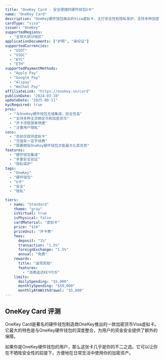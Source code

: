 ```yaml
---
title: "OneKey Card - 安全便捷的硬件钱包U卡"
name: "OneKey Card"
description: "OneKey硬件钱包推出的Visa虚拟卡，主打安全性和隐私保护，支持多种加密货币。"
cardType: "visa"
issuer: "OneKey"
supportedRegions:
  - "全球大部分地区"
applicationDocuments: ["护照", "身份证"]
supportedCurrencies:
  - "USDT"
  - "USDC"
  - "BTC"
  - "ETH"
supportedPaymentMethods:
  - "Apple Pay"
  - "Google Pay"
  - "Alipay"
  - "WeChat Pay"
affiliateLink: "https://onekey.so/card"
publishDate: "2024-03-10"
updateDate: "2025-08-11"
kycRequired: true
pros:
  - "与OneKey硬件钱包无缝集成，安全性高"
  - "支持多种主流稳定币和加密货币"
  - "开卡流程简单快捷"
  - "注重用户隐私"
cons:
  - "目前仅提供虚拟卡"
  - "充值有一定手续费"
  - "需要拥有OneKey硬件钱包才能最大化其优势"
features:
  - "硬件钱包集成"
  - "多重安全验证"
  - "隐私保护"
tags:
  - "OneKey"
  - "硬件钱包"
  - "U卡"
  - "安全"
  - "隐私"

tiers:
  - name: "Standard"
    theme: "gray"
    isVirtual: true
    isPhysical: false
    cardMaterial: "虚拟卡"
    price: "$10"
    priceUnit: "开卡费"
    fees:
      deposit: "1%"
      transaction: "1.5%"
      foreignExchange: "1.5%"
      annual: "免费"
    rewards:
      title: "返现奖励"
      features:
        - "消费返还KEY代币"
    limits:
      dailySpending: "$5,000"
      monthlySpending: "$50,000"
      monthlyAtmWithdrawal: "$5,000"
---
```


## OneKey Card 评测

OneKey Card是著名的硬件钱包制造商OneKey推出的一款加密货币Visa虚拟卡。它最大的特色是与OneKey硬件钱包的深度整合，为用户的资金安全提供了额外的保障。

如果你是OneKey硬件钱包的用户，那么这张卡几乎是你的不二之选。它可以让你在不牺牲安全性的前提下，方便地在日常生活中使用你的加密资产。
